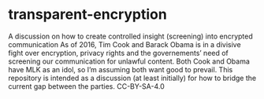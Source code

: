 # transparent-encryption
A discussion on how to create controlled insight (screening) into encrypted communication
As of 2016, Tim Cook and Barack Obama is in a divisive fight over encryption, privacy rights and the governements’ need of screening our communication for unlawful content. Both Cook and Obama have MLK as an idol, so I’m assuming both want good to prevail. This repository is intended as a discussion (at least initially) for how to bridge the current gap between the parties.
CC-BY-SA-4.0
